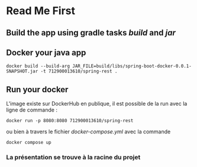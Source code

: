 # Read Me First


## Build the app using gradle tasks *build* and *jar*

## Docker your java app

``docker build --build-arg JAR_FILE=build/libs/spring-boot-docker-0.0.1-SNAPSHOT.jar -t 712900013610/spring-rest .``

## Run your docker 

L'image existe sur DockerHub en publique, il est possible de la run avec la ligne de commande : 

``docker run -p 8080:8080 712900013610/spring-rest``

ou bien à travers le fichier *docker-compose.yml* avec la commande 
 
``docker compose up``

### La présentation se trouve à la racine du projet